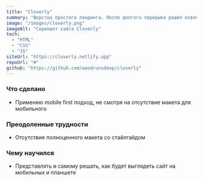 ```yaml
---
title: "Cloverly"
summary: "Верстка простого лендинга. После долгого перерыва решил освежить навыки верстки. Проект на стадии разработки."
image: "/images/cloverly.png"
imageAlt: "Скриншот сайта Cloverly"
tech:
  - "HTML"
  - "CSS"
  - "JS"
siteUrl: "https://cloverly.netlify.app"
repoUrl: "#"
github: "https://github.com/woodrunsdeep/cloverly"
---
```


### Что сделано

- Применяю mobile first подход, не смотря на отсутствие макета для мобильного

### Преодоленные трудности

- Отсутствие полноценного макета со стайлгайдом

### Чему научился

- Представлять и самому решать, как будет выглядеть сайт на мобильных и планшете
